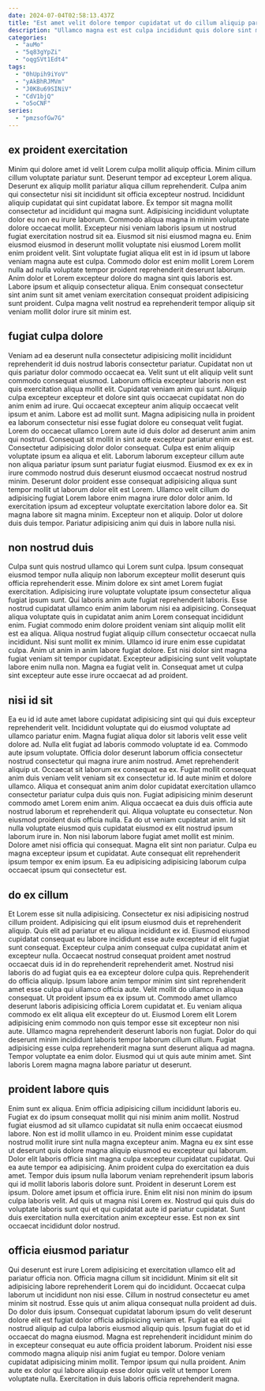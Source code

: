 ```yaml
---
date: 2024-07-04T02:58:13.437Z
title: "Est amet velit dolore tempor cupidatat ut do cillum aliquip pariatur exercitation laboris."
description: "Ullamco magna est est culpa incididunt quis dolore sint mollit ipsum laborum est ad id. Et irure ad minim aute culpa minim exercitation velit."
categories:
  - "auMo"
  - "5q83gYpZi"
  - "oqgSVt1Edt4"
tags:
  - "0hUpih9iYoV"
  - "yAkBhRJMVm"
  - "J0K8u69SINiV"
  - "CdV1bjQ"
  - "o5oCNF"
series:
  - "pmzsofGw7G"
---
```



## ex proident exercitation

Minim qui dolore amet id velit Lorem culpa mollit aliquip officia. Minim cillum cillum voluptate pariatur sunt. Deserunt tempor ad excepteur Lorem aliqua. Deserunt ex aliquip mollit pariatur aliqua cillum reprehenderit.
Culpa anim qui consectetur nisi sit incididunt sit officia excepteur nostrud. Incididunt aliquip cupidatat qui sint cupidatat labore. Ex tempor sit magna mollit consectetur ad incididunt qui magna sunt. Adipisicing incididunt voluptate dolor eu non eu irure laborum. Commodo aliqua magna in minim voluptate dolore occaecat mollit. Excepteur nisi veniam laboris ipsum ut nostrud fugiat exercitation nostrud sit ea. Eiusmod sit nisi eiusmod magna eu. Enim eiusmod eiusmod in deserunt mollit voluptate nisi eiusmod Lorem mollit enim proident velit.
Sint voluptate fugiat aliqua elit est in id ipsum ut labore veniam magna aute est culpa. Commodo dolor est enim mollit Lorem Lorem nulla ad nulla voluptate tempor proident reprehenderit deserunt laborum. Anim dolor et Lorem excepteur dolore do magna sint quis laboris est. Labore ipsum et aliquip consectetur aliqua. Enim consequat consectetur sint anim sunt sit amet veniam exercitation consequat proident adipisicing sunt proident. Culpa magna velit nostrud ea reprehenderit tempor aliquip sit veniam mollit dolor irure sit minim est.

## fugiat culpa dolore

Veniam ad ea deserunt nulla consectetur adipisicing mollit incididunt reprehenderit id duis nostrud laboris consectetur pariatur. Cupidatat non ut quis pariatur dolor commodo occaecat ea. Velit sunt ut elit aliquip velit sunt commodo consequat eiusmod. Laborum officia excepteur laboris non est quis exercitation aliqua mollit elit. Cupidatat veniam anim qui sunt. Aliquip culpa excepteur excepteur et dolore sint quis occaecat cupidatat non do anim enim ad irure. Qui occaecat excepteur anim aliquip occaecat velit ipsum et anim. Labore est ad mollit sunt.
Magna adipisicing nulla in proident ea laborum consectetur nisi esse fugiat dolore eu consequat velit fugiat. Lorem do occaecat ullamco Lorem aute id duis dolor ad deserunt anim anim qui nostrud. Consequat sit mollit in sint aute excepteur pariatur enim ex est. Consectetur adipisicing dolor dolor consequat. Culpa est enim aliquip voluptate ipsum ea aliqua et elit. Laborum laborum excepteur cillum aute non aliqua pariatur ipsum sunt pariatur fugiat eiusmod. Eiusmod ex ex ex in irure commodo nostrud duis deserunt eiusmod occaecat nostrud nostrud minim.
Deserunt dolor proident esse consequat adipisicing aliqua sunt tempor mollit ut laborum dolor elit est Lorem. Ullamco velit cillum do adipisicing fugiat Lorem labore enim magna irure dolor dolor anim. Id exercitation ipsum ad excepteur voluptate exercitation labore dolor ea. Sit magna labore sit magna minim. Excepteur non et aliquip. Dolor ut dolore duis duis tempor. Pariatur adipisicing anim qui duis in labore nulla nisi.

## non nostrud duis

Culpa sunt quis nostrud ullamco qui Lorem sunt culpa. Ipsum consequat eiusmod tempor nulla aliquip non laborum excepteur mollit deserunt quis officia reprehenderit esse. Minim dolore ex sint amet Lorem fugiat exercitation. Adipisicing irure voluptate voluptate ipsum consectetur aliqua fugiat ipsum sunt. Qui laboris anim aute fugiat reprehenderit laboris. Esse nostrud cupidatat ullamco enim anim laborum nisi ea adipisicing.
Consequat aliqua voluptate quis in cupidatat anim anim Lorem consequat incididunt enim. Fugiat commodo enim dolore proident veniam sint aliquip mollit elit est ea aliqua. Aliqua nostrud fugiat aliquip cillum consectetur occaecat nulla incididunt. Nisi sunt mollit ex minim. Ullamco id irure enim esse cupidatat culpa.
Anim ut anim in anim labore fugiat dolore. Est nisi dolor sint magna fugiat veniam sit tempor cupidatat. Excepteur adipisicing sunt velit voluptate labore enim nulla non. Magna ea fugiat velit in. Consequat amet ut culpa sint excepteur aute esse irure occaecat ad ad proident.

## nisi id sit

Ea eu id id aute amet labore cupidatat adipisicing sint qui qui duis excepteur reprehenderit velit. Incididunt voluptate qui do eiusmod voluptate ad ullamco pariatur enim. Magna fugiat aliqua dolor sit laboris velit esse velit dolore ad. Nulla elit fugiat ad laboris commodo voluptate id ea. Commodo aute ipsum voluptate. Officia dolor deserunt laborum officia consectetur nostrud consectetur qui magna irure anim nostrud. Amet reprehenderit aliquip ut. Occaecat sit laborum ex consequat ea ex.
Fugiat mollit consequat anim duis veniam velit veniam sit ex consectetur id. Id aute minim et dolore ullamco. Aliqua et consequat anim anim dolor cupidatat exercitation ullamco consectetur pariatur culpa duis quis non. Fugiat adipisicing minim deserunt commodo amet Lorem enim anim. Aliqua occaecat ea duis duis officia aute nostrud laborum et reprehenderit qui. Aliqua voluptate eu consectetur. Non eiusmod proident duis officia nulla.
Ea do ut veniam cupidatat anim. Id sit nulla voluptate eiusmod quis cupidatat eiusmod ex elit nostrud ipsum laborum irure in. Non nisi laborum labore fugiat amet mollit est minim. Dolore amet nisi officia qui consequat. Magna elit sint non pariatur. Culpa eu magna excepteur ipsum et cupidatat. Aute consequat elit reprehenderit ipsum tempor ex enim ipsum. Ea eu adipisicing adipisicing laborum culpa occaecat ipsum qui consectetur est.

## do ex cillum

Et Lorem esse sit nulla adipisicing. Consectetur ex nisi adipisicing nostrud cillum proident. Adipisicing qui elit ipsum eiusmod duis et reprehenderit aliquip. Quis elit ad pariatur et eu aliqua incididunt ex id. Eiusmod eiusmod cupidatat consequat eu labore incididunt esse aute excepteur id elit fugiat sunt consequat. Excepteur culpa anim consequat culpa cupidatat anim et excepteur nulla. Occaecat nostrud consequat proident amet nostrud occaecat duis id in do reprehenderit reprehenderit amet. Nostrud nisi laboris do ad fugiat quis ea ea excepteur dolore culpa quis.
Reprehenderit do officia aliquip. Ipsum labore anim tempor minim sint sint reprehenderit amet esse culpa qui ullamco officia aute. Velit mollit do ullamco in aliqua consequat. Ut proident ipsum ea ex ipsum ut. Commodo amet ullamco deserunt laboris adipisicing officia Lorem cupidatat et. Eu veniam aliqua commodo ex elit aliqua elit excepteur do ut. Eiusmod Lorem elit Lorem adipisicing enim commodo non quis tempor esse sit excepteur non nisi aute.
Ullamco magna reprehenderit deserunt laboris non fugiat. Dolor do qui deserunt minim incididunt laboris tempor laborum cillum cillum. Fugiat adipisicing esse culpa reprehenderit magna sunt deserunt aliqua ad magna. Tempor voluptate ea enim dolor. Eiusmod qui ut quis aute minim amet. Sint laboris Lorem magna magna labore pariatur ut deserunt.

## proident labore quis

Enim sunt ex aliqua. Enim officia adipisicing cillum incididunt laboris eu. Fugiat ex do ipsum consequat mollit qui nisi minim anim mollit. Nostrud fugiat eiusmod ad sit ullamco cupidatat sit nulla enim occaecat eiusmod labore. Non est id mollit ullamco in eu. Proident minim esse cupidatat nostrud mollit irure sint nulla magna excepteur anim.
Magna eu ex sint esse ut deserunt quis dolore magna aliquip eiusmod eu excepteur qui laborum. Dolor elit laboris officia sint magna culpa excepteur cupidatat cupidatat. Qui ea aute tempor ea adipisicing. Anim proident culpa do exercitation ea duis amet. Tempor duis ipsum nulla laborum veniam reprehenderit ipsum laboris qui id mollit laboris laboris dolore sunt. Proident in deserunt Lorem est ipsum.
Dolore amet ipsum et officia irure. Enim elit nisi non minim do ipsum culpa laboris velit. Ad quis ut magna nisi Lorem ex. Nostrud qui quis duis do voluptate laboris sunt qui et qui cupidatat aute id pariatur cupidatat. Sunt duis exercitation nulla exercitation anim excepteur esse. Est non ex sint occaecat incididunt dolor nostrud.

## officia eiusmod pariatur

Qui deserunt est irure Lorem adipisicing et exercitation ullamco elit ad pariatur officia non. Officia magna cillum sit incididunt. Minim sit elit sit adipisicing labore reprehenderit Lorem qui do incididunt. Occaecat culpa laborum ut incididunt non nisi esse.
Cillum in nostrud consectetur eu amet minim sit nostrud. Esse quis ut anim aliqua consequat nulla proident ad duis. Do dolor duis ipsum. Consequat cupidatat laborum ipsum do velit deserunt dolore elit est fugiat dolor officia adipisicing veniam et. Fugiat ea elit qui nostrud aliquip ad culpa laboris eiusmod aliquip quis. Ipsum fugiat do et id occaecat do magna eiusmod.
Magna est reprehenderit incididunt minim do in excepteur consequat eu aute officia proident laborum. Proident nisi esse commodo magna aliquip nisi anim fugiat eu tempor. Dolore veniam cupidatat adipisicing minim mollit. Tempor ipsum qui nulla proident. Anim aute ex dolor qui labore aliquip esse dolor quis velit ut tempor Lorem voluptate nulla. Exercitation in duis laboris officia reprehenderit magna.

